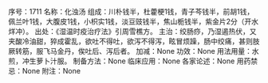 序号：1711
名称：化浊汤
组成：川朴钱半，杜藿梗1钱，青子芩钱半，前胡1钱，佩兰叶1钱，大腹皮1钱，小枳实1钱，淡豆豉钱半，焦山栀钱半，紫金片2分（开水烊冲）。
出处：《湿温时疫治疗法》引周雪樵方。
主治：绞肠痧，乃湿遏热伏，又夹酸冷油甜，猝成霍乱，欲吐不得吐，欲泻不得泻，眩冒烦躁，肠中绞痛，甚则肢厥转筋，服飞马金丹，俟吐后、泻后者。
加减：None
功效：None
用法用量：水煎，冲生萝卜汁服。
制备方法：None
临床应用：None
各家论述：None
用药禁忌：None
附注：None
